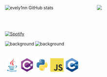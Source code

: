 #          
![evely1nn GitHub stats](https://github-readme-stats.vercel.app/api/?username=ravzasanchez&show_icons=false&title_color=8b658b&icon_color=8b658b&text_color=8b658b&bg_color=000)
<img width="40%" align="right" src="https://count.getloli.com/get/@:ravzasanchez?theme=rule34">





</div>
<br>
<div>
  
#

<a href="https://open.spotify.com/user/31lnn6iv3gugv4kpc2mjusnwv7cq"><img src="https://spotify-now-playing-carol42.vercel.app/api/spotify" alt=" Spotify" ></a>


<img width="50%" align="center" src="https://i.pinimg.com/550x/c1/0a/fd/c10afd4b6a3bfd8b29846e5aa5354309.jpg" alt="background">



<img width="50%" align="center" src="https://i.pinimg.com/originals/46/02/45/460245721bfd870a8d71d97313cbbf93.gif" alt="background">


#

<img width="9%" align="center" src="https://raw.githubusercontent.com/devicons/devicon/master/icons/java/java-original.svg" alt="background">

<img width="9%" align="center" src="https://raw.githubusercontent.com/devicons/devicon/master/icons/csharp/csharp-original.svg" alt="background">

<img width="9%" align="center" src="https://raw.githubusercontent.com/devicons/devicon/master/icons/python/python-original.svg" alt="background">

<img width="9%" align="center" src="https://raw.githubusercontent.com/devicons/devicon/master/icons/javascript/javascript-original.svg" alt="background">

<img width="9%" align="center" src="https://raw.githubusercontent.com/devicons/devicon/master/icons/cplusplus/cplusplus-original.svg" alt="background">


#
